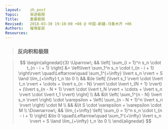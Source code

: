 ```yaml
---
layout:    zh_post
Topic:     渐进极限
Title:     重要极限
Revised:   2018-03-30 19:10:00 +08 @ 中国-新疆-乌鲁木齐 +06
Authors:   璀璨星辰
Resources:
---
```


> ### 反向积和极限

> $$
> \begin{alignedat}{3}
> \Uparrow\;   &&                \left[ \sum_{i = 1}^n s_n \cdot t_{n - i + 1} \right] &= \left\lvert \sum_1^n s_n \cdot t_{n - i + 1} \right\rvert \quad\Leftarrow\quad \sum_1^{+\infty} \lvert s_n \rvert = S \land \lim_{+\infty} t_n \to 0 \\
>              &&                                                                      &\le \left[ (\lvert s_1 \rvert \cdot \lvert t_n \rvert + \cdots + \lvert s_{n - N} \rvert \cdot \lvert t_{N + 1} \rvert) + (\lvert s_{n - N + 1} \rvert \cdot \lvert t_N \rvert + \cdots + \lvert s_n \rvert \cdot \lvert t_1 \rvert) \right] \\
>              &&                                                                      &\lt \left( \sum_1^{n - N} \lvert s_n \rvert \right) \cdot \varepsilon + \left( \sum_{n - N + 1}^n \lvert s_n \rvert \right) \cdot M \\
>              &&                                                                      &\lt S \cdot \varepsilon + \varepsilon \cdot M \\
> \Downarrow\; && \lim_{+\infty} \left[ \sum_{i = 1}^n s_n \cdot t_{n - i + 1} \right] &\to 0 \quad\Leftarrow\quad \sum_1^{+\infty} \lvert s_n \rvert = S \land \lim_{+\infty} t_n \to 0 \\
> \end{alignedat}
> $$
>